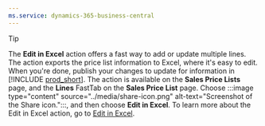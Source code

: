 ```yaml
---
ms.service: dynamics-365-business-central
---
```

> [!TIP]
> The **Edit in Excel** action offers a fast way to add or update multiple lines. The action exports the price list information to Excel, where it's easy to edit. When you're done, publish your changes to update for information in [!INCLUDE [prod_short](prod_short.md)]. The action is available on the **Sales Price Lists** page, and the **Lines** FastTab on the **Sales Price List** page. Choose :::image type="content" source="../media/share-icon.png" alt-text="Screenshot of the Share icon.":::, and then choose **Edit in Excel**. To learn more about the Edit in Excel action, go to [Edit in Excel](../across-work-with-excel.md#edit-in-excel).